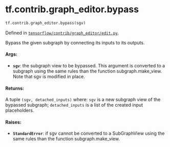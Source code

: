 <div itemscope itemtype="http://developers.google.com/ReferenceObject">
<meta itemprop="name" content="tf.contrib.graph_editor.bypass" />
<meta itemprop="path" content="Stable" />
</div>

# tf.contrib.graph_editor.bypass

``` python
tf.contrib.graph_editor.bypass(sgv)
```



Defined in [`tensorflow/contrib/graph_editor/edit.py`](/code/stable/tensorflow/contrib/graph_editor/edit.py).

Bypass the given subgraph by connecting its inputs to its outputs.

#### Args:

* <b>`sgv`</b>: the subgraph view to be bypassed. This argument is converted to a
    subgraph using the same rules than the function subgraph.make_view.
    Note that sgv is modified in place.

#### Returns:

A tuple `(sgv, detached_inputs)` where:
  `sgv` is a new subgraph view of the bypassed subgraph;
  `detached_inputs` is a list of the created input placeholders.

#### Raises:

* <b>`StandardError`</b>: if sgv cannot be converted to a SubGraphView using
    the same rules than the function subgraph.make_view.